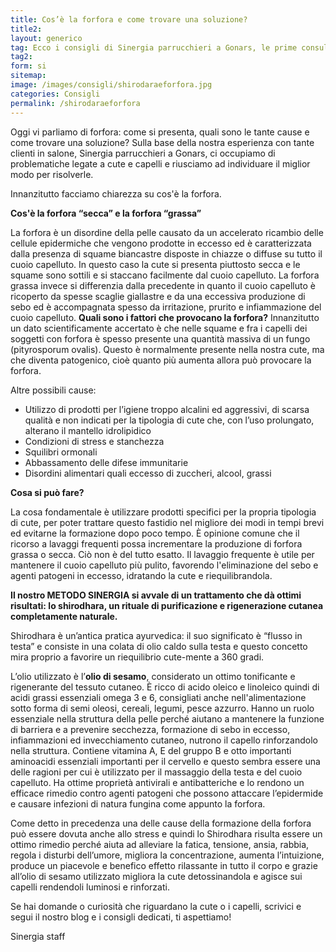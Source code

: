 ```yaml
---
title: Cos’è la forfora e come trovare una soluzione?
title2:
layout: generico
tag: Ecco i consigli di Sinergia parrucchieri a Gonars, le prime consulenti cutanee per la bellezza del tuo capello.
tag2:
form: si
sitemap:
image: /images/consigli/shirodaraeforfora.jpg
categories: Consigli
permalink: /shirodaraeforfora
---
```


Oggi vi parliamo di forfora: come si presenta, quali sono le tante cause e come trovare una soluzione? Sulla base della nostra esperienza con tante clienti in salone, Sinergia parrucchieri a Gonars, ci occupiamo di problematiche legate a cute e capelli e riusciamo ad individuare il miglior modo per risolverle.

Innanzitutto facciamo chiarezza su cos'è la forfora.

**Cos'è la forfora “secca” e la forfora “grassa”**

La forfora è un disordine della pelle causato da un accelerato ricambio delle cellule epidermiche che vengono prodotte in eccesso ed è caratterizzata dalla presenza di squame biancastre disposte in chiazze o diffuse su tutto il cuoio capelluto.
In questo caso la cute si presenta piuttosto secca e le squame sono sottili e si staccano facilmente dal cuoio capelluto.
La forfora grassa invece si differenzia dalla precedente in quanto il cuoio capelluto è ricoperto da spesse scaglie giallastre e da una eccessiva produzione di sebo ed è accompagnata spesso da irritazione, prurito e infiammazione del cuoio capelluto.
**Quali sono i fattori che provocano la forfora?**
Innanzitutto un dato scientificamente accertato è che nelle squame e fra i capelli dei soggetti con forfora è spesso presente una quantità massiva di un fungo (pityrosporum ovalis). Questo è normalmente presente nella nostra cute, ma che diventa patogenico, cioè quanto più aumenta allora può provocare la forfora.

Altre possibili cause:

- Utilizzo di prodotti per l’igiene troppo alcalini ed aggressivi, di scarsa qualità e non indicati per la tipologia di cute che, con l’uso prolungato, alterano il mantello idrolipidico
- Condizioni di stress e stanchezza
- Squilibri ormonali
- Abbassamento delle difese immunitarie
- Disordini alimentari quali eccesso di zuccheri, alcool, grassi

**Cosa si può fare?**

La cosa fondamentale è utilizzare prodotti specifici per la propria tipologia di cute, per poter trattare questo fastidio nel migliore dei modi in tempi brevi ed evitarne la formazione dopo poco tempo. È opinione comune che il ricorso a lavaggi frequenti possa incrementare la produzione di forfora grassa o secca. Ciò non è del tutto esatto.
Il lavaggio frequente è utile per mantenere il cuoio capelluto più pulito, favorendo l'eliminazione del sebo e agenti patogeni in eccesso, idratando la cute e riequilibrandola.

**Il nostro METODO SINERGIA si avvale di un trattamento che dà ottimi risultati: lo shirodhara, un rituale di purificazione e rigenerazione cutanea completamente naturale.**

Shirodhara è un’antica pratica ayurvedica: il suo significato è “flusso in testa” e consiste in una colata di olio caldo sulla testa e questo concetto mira proprio a favorire un riequilibrio cute-mente a 360 gradi.

L’olio utilizzato è l’**olio di sesamo**, considerato un ottimo tonificante e rigenerante del tessuto cutaneo.
È ricco di acido oleico e linoleico quindi di acidi grassi essenziali omega 3 e 6, consigliati anche nell'alimentazione sotto forma di semi oleosi, cereali, legumi, pesce azzurro. Hanno un ruolo essenziale nella struttura della pelle perché aiutano a mantenere la funzione di barriera e a prevenire secchezza, formazione di sebo in eccesso, infiammazioni ed invecchiamento cutaneo, nutrono il capello rinforzandolo nella struttura.
Contiene vitamina A, E del gruppo B e otto importanti aminoacidi essenziali importanti per il cervello e questo sembra essere una delle ragioni per cui è utilizzato per il massaggio della testa e del cuoio capelluto.
Ha ottime proprietà antivirali e antibatteriche e lo rendono un efficace rimedio contro agenti patogeni che possono attaccare l’epidermide e causare infezioni di natura fungina come appunto la forfora.

Come detto in precedenza una delle cause della formazione della forfora può essere dovuta anche allo stress e quindi lo Shirodhara risulta essere un ottimo rimedio perché aiuta ad alleviare la fatica, tensione, ansia, rabbia, regola i disturbi dell’umore, migliora la concentrazione, aumenta l’intuizione, produce un piacevole e benefico effetto rilassante in tutto il corpo e grazie all’olio di sesamo utilizzato migliora la cute detossinandola e agisce sui capelli rendendoli luminosi e rinforzati.

Se hai domande o curiosità che riguardano la cute o i capelli, scrivici e segui il nostro blog e i consigli dedicati, ti aspettiamo!

Sinergia staff

